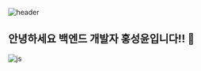 ![header](https://capsule-render.vercel.app/api?type=waving&color=timeGradient&text=Welcome%20to%20SungYun's%20GitHub%20👋&animation=twinkling&fontSize=35&fontAlignY=40&fontAlign=70&height=250)
## 안녕하세요 백엔드 개발자 홍성윤입니다!! 👋
![js](https://img.shields.io/badge/Python-3776AB?style=for-the-badge&logo=python&logoColor=white)
